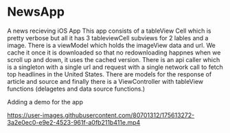 # NewsApp
A news recieving iOS App
This app consists of a tableView Cell which is pretty verbose but all it has 3 tableviewCell subviews for 2 lables and a image.
There is a viewModel which holds the imageView data and url. We cache it once it is downloaded so that no redownloading happnes when we scroll up and down, it uses the cached version.
There is an api caller which is a singleton with a single url and request with a single network call to fetch top headlines in the United States.
There are models for the response of article and source and finally there is a ViewController with tableView functions (delagetes and data source functions.)

Adding a demo for the app 

https://user-images.githubusercontent.com/80701312/175613272-3a2e0ec0-e9e2-4523-961f-a0fb211b411e.mp4


